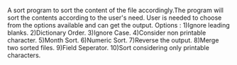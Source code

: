 A sort program to sort the content of the file accordingly.The program will sort the contents according to the user's need.
User is needed to choose from the options available and can get the output.
Options :
1)Ignore leading blanks.
2)Dictionary Order.
3)Ignore Case.
4)Consider non printable character.
5)Month Sort.
6)Numeric Sort.
7)Reverse the output.
8)Merge two sorted files.
9)Field Seperator.
10)Sort considering only printable characters.